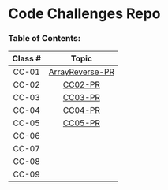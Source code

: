 # Code Challenges Repo

### Table of Contents:

| Class # |                                        Topic                                        |
| :-----: | :---------------------------------------------------------------------------------: |
|  CC-01  | [ArrayReverse-PR](https://github.com/Darah98/data-structure-and-algorithms/pull/20) |
|  CC-02  |                             [CC02-PR](401/401read2.md)                              |
|  CC-03  |                             [CC03-PR](401/401read3.md)                              |
|  CC-04  |                             [CC04-PR](401/401read4.md)                              |
|  CC-05  |                             [CC05-PR](401/401read5.md)                              |
|  CC-06  |                                                                                     |
|  CC-07  |                                                                                     |
|  CC-08  |                                                                                     |
|  CC-09  |                                                                                     |
